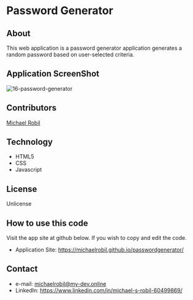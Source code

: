 # Password Generator

## About
This web application is a password generator application generates a random password based on user-selected criteria.

## Application ScreenShot
![16-password-generator](https://user-images.githubusercontent.com/56613553/74095931-8f334e00-4abd-11ea-841c-bcdc556feff4.png)

## Contributors
[Michael Robil](https://github.com/michaelrobil)

## Technology
- HTML5 
- CSS
- Javascript

## License
Unlicense

## How to use this code
Visit the app site at github below. If you wish to copy and edit the code.
- Application Site: https://michaelrobil.github.io/passwordgenerator/

## Contact

- e-mail: michaelrobil@my-dev.online
- LinkedIn: https://www.linkedin.com/in/michael-s-robil-60499869/
